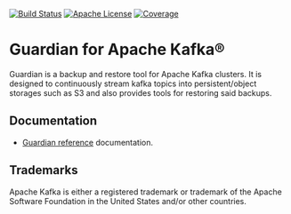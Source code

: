 [![Build Status](https://github.com/aiven/guardian-for-apache-kafka/actions/workflows/ci.yml/badge.svg?branch=main)](https://github.com/aiven/guardian-for-apache-kafka/actions/workflows/ci.yml?query=branch%3Amain)
[![Apache License](https://img.shields.io/badge/license-APACHE_2-green.svg)](https://www.apache.org/licenses/LICENSE-2.0)
[![Coverage](https://coveralls.io/repos/github/aiven/guardian-for-apache-kafka/badge.svg?branch=main)](https://coveralls.io/github/aiven/guardian-for-apache-kafka?branch=main)

# Guardian for Apache Kafka®

Guardian is a backup and restore tool for Apache Kafka clusters. It is designed to continuously stream kafka topics into
persistent/object storages such as S3 and also provides tools for restoring said backups.

## Documentation

* [Guardian reference](https://aiven-open.github.io/guardian-for-apache-kafka/) documentation.

## Trademarks

Apache Kafka is either a registered trademark or trademark of the Apache Software Foundation in the United States and/or
other countries.
